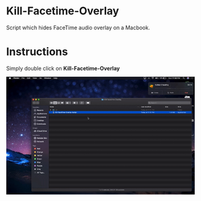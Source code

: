 # Kill-Facetime-Overlay

Script which hides FaceTime audio overlay on a Macbook.

# Instructions

Simply double click on <Strong> Kill-Facetime-Overlay </Strong>

<p float="left" align="center">
    <img src="assets/video.gif"/>
</p>
